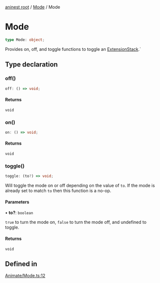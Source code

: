 [aninest root](../../index.md) / [Mode](../index.md) / Mode

# Mode

```ts
type Mode: object;
```

Provides on, off, and toggle functions to toggle an [ExtensionStack](../../ExtensionStack/type-aliases/ExtensionStack.md).`

## Type declaration

### off()

```ts
off: () => void;
```

#### Returns

`void`

### on()

```ts
on: () => void;
```

#### Returns

`void`

### toggle()

```ts
toggle: (to?) => void;
```

Will toggle the mode on or off depending on the value of `to`.
If the mode is already set to match `to` then this function is a no-op.

#### Parameters

• **to?**: `boolean`

`true` to turn the mode on, `false` to turn the mode off,
and undefined to toggle.

#### Returns

`void`

## Defined in

[Animate/Mode.ts:12](https://github.com/zphrs/aninest/blob/efdac3830228dc951d7e8e69ab0c7db89aa8723f/core/src/Animate/Mode.ts#L12)
